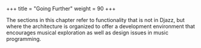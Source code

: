 +++
title = "Going Further"
weight = 90
+++

The sections in this chapter refer to functionality that is not in Djazz, but where the architecture is organized to offer a development environment that encourages musical exploration as well as design issues in music programming. 